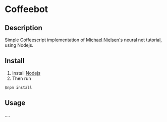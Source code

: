 # Coffeebot

## Description
Simple Coffeescript implementation of [Michael Nielsen's](http://neuralnetworksanddeeplearning.com/chap1.html) neural net tutorial, using Nodejs.

## Install

1. Install [Nodejs](https://nodejs.org/en/)
2. Then run
```
$npm install
```

## Usage

....
